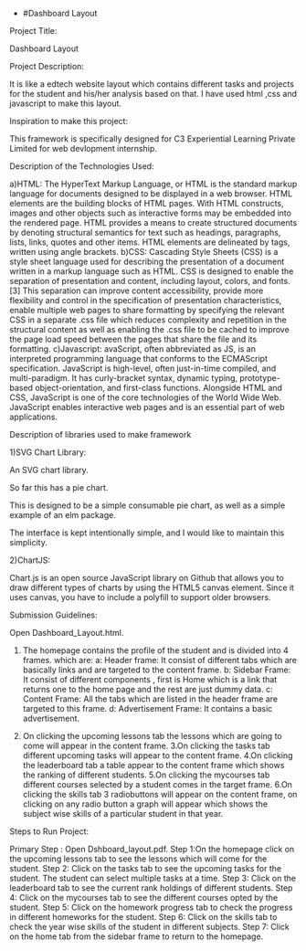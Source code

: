 - #Dashboard Layout

Project Title:

 Dashboard Layout


Project Description:

 It is like a edtech website layout which contains different tasks and projects for the student and his/her analysis based on that.
 I have used html ,css and javascript to make this layout.


Inspiration to make this project:

This framework is specifically designed for C3 Experiential Learning Private Limited for web devlopment internship.


Description of the Technologies Used:

a)HTML:
The HyperText Markup Language, or HTML is the standard markup language for documents designed to be displayed in a web browser.
HTML elements are the building blocks of HTML pages. With HTML constructs, images and other objects such as interactive forms may be embedded into the rendered page. HTML provides a means to create structured documents by denoting structural semantics for text such as headings, paragraphs, lists, links, quotes and other items. HTML elements are delineated by tags, written using angle brackets.
b)CSS:
Cascading Style Sheets (CSS) is a style sheet language used for describing the presentation of a document written in a markup language such as HTML.
CSS is designed to enable the separation of presentation and content, including layout, colors, and fonts.[3] This separation can improve content accessibility, provide more flexibility and control in the specification of presentation characteristics, enable multiple web pages to share formatting by specifying the relevant CSS in a separate .css file which reduces complexity and repetition in the structural content as well as enabling the .css file to be cached to improve the page load speed between the pages that share the file and its formatting.
c)Javascript:
avaScript, often abbreviated as JS, is an interpreted programming language that conforms to the ECMAScript specification. JavaScript is high-level, often just-in-time compiled, and multi-paradigm. It has curly-bracket syntax, dynamic typing, prototype-based object-orientation, and first-class functions. Alongside HTML and CSS, JavaScript is one of the core technologies of the World Wide Web. JavaScript enables interactive web pages and is an essential part of web applications.


Description of libraries used to make framework

1)SVG Chart Library:

An SVG chart library.

So far this has a pie chart.

This is designed to be a simple consumable pie chart, as well as a simple example of an elm package.

The interface is kept intentionally simple, and I would like to maintain this simplicity.

2)ChartJS:

Chart.js is an open source JavaScript library on Github that allows you to draw different types of charts by using the HTML5 canvas element. Since it uses canvas, you have to include a polyfill to support older browsers.


Submission Guidelines:

Open Dashboard_Layout.html.

1. The homepage contains the profile of the student and is divided into 4 frames.
which are:
a: Header frame: It consist of different tabs which are basically links and are targeted to the content frame.
b: Sidebar Frame: It consist of different components , first is Home which is a link that returns one to the home page and the rest are just dummy data.
c: Content Frame: All the tabs which are listed in the header frame are targeted to this frame.
d: Advertisement Frame: It contains a basic advertisement.

2. On clicking the upcoming lessons tab the lessons which are going to come will appear in the content frame.
3.On clicking the tasks tab different upcoming tasks will appear to the content frame.
4.On clicking the leaderboard tab a table appear to the content frame which shows the ranking of different students.
5.On clicking the mycourses tab different courses selected by a student comes in the target frame.
6.On clicking the skills tab 3 radiobuttons will appear on the content frame,
 on clicking on any radio button a graph will appear which shows the subject wise skills of a particular student in that year.


Steps to Run Project:


Primary Step : Open Dshboard_layout.pdf.
Step 1:On the homepage click on the upcoming lessons tab to see the lessons which will come for the student.
Step 2: Click on the tasks tab to see the upcoming tasks for the student.
        The student can select multiple tasks at a time.
Step 3: Click on the leaderboard tab to see the current rank holdings of different students.
Step 4: Click on the mycourses tab to see the different courses opted by the student.
Step 5: Click on the homework progress tab to check the progress in different homeworks for the student.
Step 6: Click on the skills tab to check the year wise skills of the student in different subjects.
Step 7: Click on the home tab from the sidebar frame to return to the homepage.



